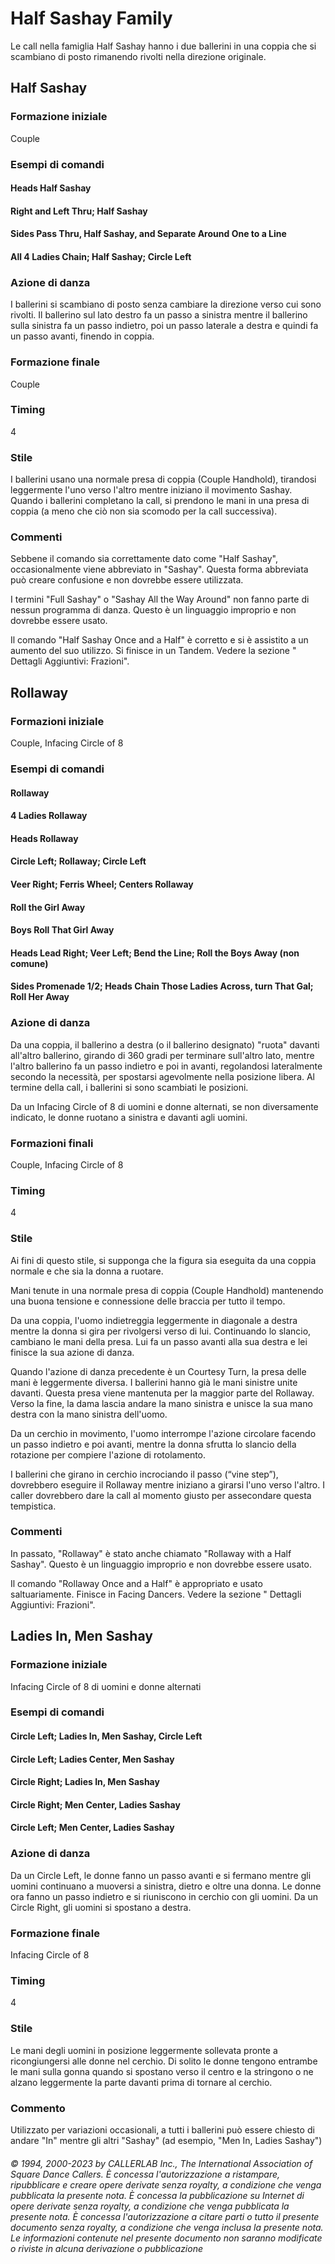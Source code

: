 # Half Sashay Family
Le call nella famiglia Half Sashay hanno i due ballerini in una coppia che si scambiano di posto rimanendo
rivolti nella direzione originale.

## Half Sashay

### Formazione iniziale
Couple

### Esempi di comandi
#### Heads Half Sashay
#### Right and Left Thru; Half Sashay
#### Sides Pass Thru, Half Sashay, and Separate Around One to a Line
#### All 4 Ladies Chain; Half Sashay; Circle Left

### Azione di danza
I ballerini si scambiano di posto senza cambiare la direzione verso cui sono rivolti. Il ballerino
sul lato destro fa un passo a sinistra mentre il ballerino sulla sinistra fa un passo indietro, poi un passo
laterale a destra e quindi fa un passo avanti, finendo in coppia.

### Formazione finale
Couple

### Timing
4

### Stile
I ballerini usano una normale presa di coppia (Couple Handhold), tirandosi leggermente l'uno verso l'altro
mentre iniziano il movimento Sashay. Quando i ballerini completano la call, si prendono le mani in una
presa di coppia (a meno che ciò non sia scomodo per la call successiva).

### Commenti
Sebbene il comando sia correttamente dato come "Half Sashay", occasionalmente viene abbreviato in
"Sashay". Questa forma abbreviata può creare confusione e non dovrebbe essere utilizzata.

I termini "Full Sashay" o "Sashay All the Way Around" non fanno parte di nessun programma di danza.
Questo è un linguaggio improprio e non dovrebbe essere usato.

Il comando "Half Sashay Once and a Half" è corretto e si è assistito a un aumento del suo utilizzo. Si finisce
in un Tandem. Vedere la sezione " Dettagli Aggiuntivi: Frazioni".


## Rollaway

### Formazioni iniziale
Couple, Infacing Circle of 8

### Esempi di comandi
#### Rollaway
#### 4 Ladies Rollaway
#### Heads Rollaway
#### Circle Left; Rollaway; Circle Left
#### Veer Right; Ferris Wheel; Centers Rollaway
#### Roll the Girl Away
#### Boys Roll That Girl Away
#### Heads Lead Right; Veer Left; Bend the Line; Roll the Boys Away (non comune)
#### Sides Promenade 1/2; Heads Chain Those Ladies Across, turn That Gal; Roll Her Away

### Azione di danza
Da una coppia, il ballerino a destra (o il ballerino designato) "ruota" davanti all'altro ballerino,
girando di 360 gradi per terminare sull'altro lato, mentre l'altro ballerino fa un passo indietro e poi in avanti,
regolandosi lateralmente secondo la necessità, per spostarsi agevolmente nella posizione libera. Al termine
della call, i ballerini si sono scambiati le posizioni.

Da un Infacing Circle of 8 di uomini e donne alternati, se non diversamente indicato, le donne ruotano a sinistra
e davanti agli uomini.

### Formazioni finali
Couple, Infacing Circle of 8

### Timing
4

### Stile
Ai fini di questo stile, si supponga che la figura sia eseguita da una coppia normale e che sia la donna a
ruotare.

Mani tenute in una normale presa di coppia (Couple Handhold) mantenendo una buona tensione e
connessione delle braccia per tutto il tempo.

Da una coppia, l'uomo indietreggia leggermente in diagonale a destra mentre la donna si gira per rivolgersi
verso di lui. Continuando lo slancio, cambiano le mani della presa. Lui fa un passo avanti alla sua destra e
lei finisce la sua azione di danza.

Quando l'azione di danza precedente è un Courtesy Turn, la presa delle mani è leggermente diversa. I
ballerini hanno già le mani sinistre unite davanti. Questa presa viene mantenuta per la maggior parte del
Rollaway. Verso la fine, la dama lascia andare la mano sinistra e unisce la sua mano destra con la mano
sinistra dell'uomo.

Da un cerchio in movimento, l'uomo interrompe l'azione circolare facendo un passo indietro e poi avanti,
mentre la donna sfrutta lo slancio della rotazione per compiere l'azione di rotolamento.

I ballerini che girano in cerchio incrociando il passo (“vine step”), dovrebbero eseguire il Rollaway mentre
iniziano a girarsi l'uno verso l'altro. I caller dovrebbero dare la call al momento giusto per assecondare
questa tempistica.

### Commenti
In passato, "Rollaway" è stato anche chiamato "Rollaway with a Half Sashay". Questo è un
linguaggio improprio e non dovrebbe essere usato.

Il comando "Rollaway Once and a Half" è appropriato e usato saltuariamente. Finisce in Facing Dancers.
Vedere la sezione " Dettagli Aggiuntivi: Frazioni".


## Ladies In, Men Sashay

### Formazione iniziale
Infacing Circle of 8 di uomini e donne alternati

### Esempi di comandi
#### Circle Left; Ladies In, Men Sashay, Circle Left
#### Circle Left; Ladies Center, Men Sashay
#### Circle Right; Ladies In, Men Sashay
#### Circle Right; Men Center, Ladies Sashay
#### Circle Left; Men Center, Ladies Sashay

### Azione di danza
Da un Circle Left, le donne fanno un passo avanti e si fermano mentre gli uomini continuano a
muoversi a sinistra, dietro e oltre una donna. Le donne ora fanno un passo indietro e si riuniscono in cerchio
con gli uomini. Da un Circle Right, gli uomini si spostano a destra.

### Formazione finale
Infacing Circle of 8

### Timing
4

### Stile
Le mani degli uomini in posizione leggermente sollevata pronte a ricongiungersi alle donne nel cerchio. Di
solito le donne tengono entrambe le mani sulla gonna quando si spostano verso il centro e la stringono o ne
alzano leggermente la parte davanti prima di tornare al cerchio.

### Commento
Utilizzato per variazioni occasionali, a tutti i ballerini può essere chiesto di andare "In" mentre gli
altri "Sashay" (ad esempio, "Men In, Ladies Sashay")

###### © 1994, 2000-2023 by CALLERLAB Inc., The International Association of Square Dance Callers.  È concessa l'autorizzazione a ristampare, ripubblicare e creare opere derivate senza royalty, a condizione che venga pubblicata la presente nota. È concessa la pubblicazione su Internet di opere derivate senza royalty, a condizione che venga pubblicata la presente nota. È concessa l'autorizzazione a citare parti o tutto il presente documento senza royalty, a condizione che venga inclusa la presente nota. Le informazioni contenute nel presente documento non saranno modificate o riviste in alcuna derivazione o pubblicazione